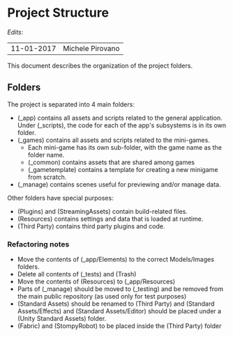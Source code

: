 Project Structure
===============

*Edits:*

<table>
  <tr>
    <td>11-01-2017</td>
    <td>Michele Pirovano</td>
  </tr>
</table>


This document describes the organization of the project folders.

## Folders

The project is separated into 4 main folders:

  * (_app) contains all assets and scripts related to the general application. Under (_scripts), the code for each of the app's subsystems is in its own folder.
  * (_games) contains all assets and scripts related to the mini-games. 
    * Each mini-game has its own sub-folder, with the game name as the folder name.
    * (_common) contains assets that are shared among games
	* (_gametemplate) contains a template for creating a new minigame from scratch. 
  * (_manage) contains scenes useful for previewing and/or manage data.
    
Other folders have special purposes:

  * (Plugins) and (StreamingAssets) contain build-related files.
  * (Resources) contains settings and data that is loaded at runtime.
  * (Third Party) contains third party plugins and code.
  
### Refactoring notes

 * Move the contents of (_app/Elements) to the correct Models/Images folders.
 * Delete all contents of (_tests) and (Trash)
 * Move the contents of (Resources) to (_app/Resources)
 * Parts of (_manage) should be moved to (_testing) and be removed from the main public repository (as used only for test purposes) 
 * (Standard Assets) should be renamed to (Third Party) and (Standard Assets/Effects) and (Standard Assets/Editor) should be placed under a (Unity Standard Assets) folder.
 * (Fabric) and (StompyRobot) to be placed inside the (Third Party) folder